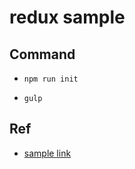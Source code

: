 # redux sample

## Command

+ `npm run init`

+ `gulp`


## Ref

+ [sample link](http://cn.redux.js.org/docs/basics/ExampleTodoList.html)